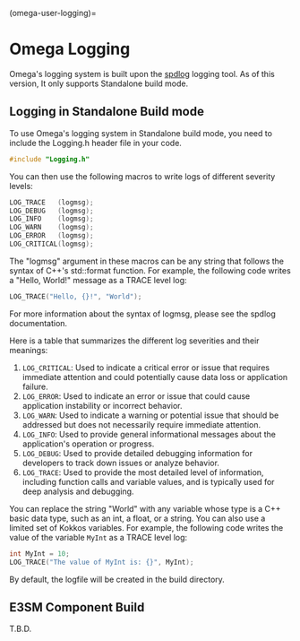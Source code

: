 (omega-user-logging)=

# Omega Logging

Omega's logging system is built upon the [spdlog](https://github.com/gabime/spdlog)
logging tool. As of this version, It only supports Standalone build mode.

## Logging in Standalone Build mode

To use Omega's logging system in Standalone build mode, you need to include
the Logging.h header file in your code.

```c
#include "Logging.h"
```

You can then use the following macros to write logs of different severity
levels:

```c
LOG_TRACE   (logmsg);
LOG_DEBUG   (logmsg);
LOG_INFO    (logmsg);
LOG_WARN    (logmsg);
LOG_ERROR   (logmsg);
LOG_CRITICAL(logmsg);
```

The "logmsg" argument in these macros can be any string that follows the syntax
of C++'s std::format function. For example, the following code writes a
"Hello, World!" message as a TRACE level log:

```c
LOG_TRACE("Hello, {}!", "World");
```
For more information about the syntax of logmsg, please see the spdlog documentation.

Here is a table that summarizes the different log severities and their meanings:

1. `LOG_CRITICAL`: Used to indicate a critical error or issue that requires
   immediate attention and could potentially cause data loss or application
   failure.
2. `LOG_ERROR`: Used to indicate an error or issue that could cause
   application instability or incorrect behavior.
3. `LOG_WARN`: Used to indicate a warning or potential issue that should be
   addressed but does not necessarily require immediate attention.
4. `LOG_INFO`: Used to provide general informational messages about the
   application's operation or progress.
5. `LOG_DEBUG`: Used to provide detailed debugging information for
   developers to track down issues or analyze behavior.
6. `LOG_TRACE`: Used to provide the most detailed level of information,
   including function calls and variable values, and is typically used for deep
   analysis and debugging.


You can replace the string "World" with any variable whose type is
a C++ basic data type, such as an int, a float, or a string. You can
also use a limited set of Kokkos variables. For example, the following code
writes the value of the variable `MyInt` as a TRACE level log:

```c
int MyInt = 10;
LOG_TRACE("The value of MyInt is: {}", MyInt);
```

By default, the logfile will be created in the build directory.

## E3SM Component Build

T.B.D.
